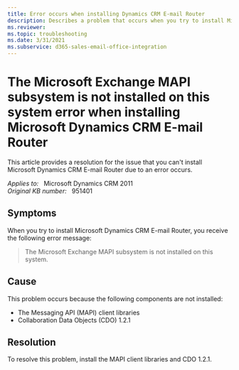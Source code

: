 ```yaml
---
title: Error occurs when installing Dynamics CRM E-mail Router
description: Describes a problem that occurs when you try to install Microsoft Dynamics CRM E-mail Router on a server that is running Microsoft Exchange Server. A resolution is provided.
ms.reviewer: 
ms.topic: troubleshooting
ms.date: 3/31/2021
ms.subservice: d365-sales-email-office-integration
---
```

# The Microsoft Exchange MAPI subsystem is not installed on this system error when installing Microsoft Dynamics CRM E-mail Router

This article provides a resolution for the issue that you can't install Microsoft Dynamics CRM E-mail Router due to an error occurs.

_Applies to:_ &nbsp; Microsoft Dynamics CRM 2011  
_Original KB number:_ &nbsp; 951401

## Symptoms

When you try to install Microsoft Dynamics CRM E-mail Router, you receive the following error message:

> The Microsoft Exchange MAPI subsystem is not installed on this system.

## Cause

This problem occurs because the following components are not installed:

- The Messaging API (MAPI) client libraries
- Collaboration Data Objects (CDO) 1.2.1

## Resolution

To resolve this problem, install the MAPI client libraries and CDO 1.2.1.
